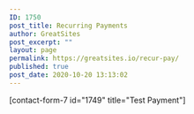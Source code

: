 ```yaml
---
ID: 1750
post_title: Recurring Payments
author: GreatSites
post_excerpt: ""
layout: page
permalink: https://greatsites.io/recur-pay/
published: true
post_date: 2020-10-20 13:13:02
---
```

<!-- wp:shortcode -->
[contact-form-7 id="1749" title="Test Payment"]
<!-- /wp:shortcode -->